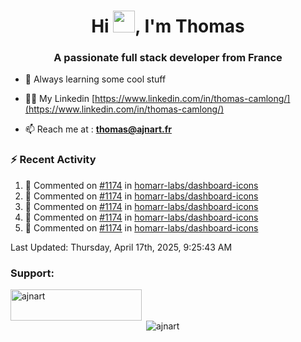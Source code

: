 <h1 align="center">Hi <img height="35px" src="https://raw.githubusercontent.com/MartinHeinz/MartinHeinz/master/wave.gif" width="35px"/>, I'm Thomas</h1>
<h3 align="center">A passionate full stack developer from France</h3>

- 🌱 Always learning some cool stuff 

- 👨‍💻 My Linkedin [https://www.linkedin.com/in/thomas-camlong/](https://www.linkedin.com/in/thomas-camlong/)

- 📫 Reach me at : **thomas@ajnart.fr**

### :zap: Recent Activity

<!--RECENT_ACTIVITY:start-->
1. 💬 Commented on [#1174](https://github.com/homarr-labs/dashboard-icons/pull/1174#discussion_r2048503513) in [homarr-labs/dashboard-icons](https://github.com/homarr-labs/dashboard-icons)<br>
2. 💬 Commented on [#1174](https://github.com/homarr-labs/dashboard-icons/pull/1174#discussion_r2048482131) in [homarr-labs/dashboard-icons](https://github.com/homarr-labs/dashboard-icons)<br>
3. 💬 Commented on [#1174](https://github.com/homarr-labs/dashboard-icons/pull/1174#discussion_r2048456818) in [homarr-labs/dashboard-icons](https://github.com/homarr-labs/dashboard-icons)<br>
4. 💬 Commented on [#1174](https://github.com/homarr-labs/dashboard-icons/pull/1174#discussion_r2048451976) in [homarr-labs/dashboard-icons](https://github.com/homarr-labs/dashboard-icons)<br>
5. 💬 Commented on [#1174](https://github.com/homarr-labs/dashboard-icons/pull/1174#discussion_r2048451267) in [homarr-labs/dashboard-icons](https://github.com/homarr-labs/dashboard-icons)<br>
<!--RECENT_ACTIVITY:end-->

<!--RECENT_ACTIVITY:last_update-->
Last Updated: Thursday, April 17th, 2025, 9:25:43 AM
<!--RECENT_ACTIVITY:last_update_end-->
<h3 align="left">Support:</h3>
<p><a href="https://ko-fi.com/ajnart"> <img align="left" src="https://cdn.ko-fi.com/cdn/kofi3.png?v=3" height="50" width="210" alt="ajnart" /></a></p><br><br>

<p>&nbsp;<img align="center" src="https://github-readme-stats.vercel.app/api?username=ajnart&show_icons=true&theme=tokyonight&locale=en" alt="ajnart" /></p>
